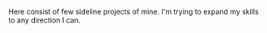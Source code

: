Here consist of few sideline projects of mine. I'm trying to expand my skills to any direction I can.

<!---
AiRikux/AiRikux is a ✨ special ✨ repository because its `README.md` (this file) appears on your GitHub profile.
You can click the Preview link to take a look at your changes.
--->
